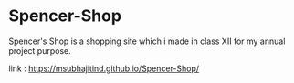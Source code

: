 # Spencer-Shop
Spencer's Shop is a shopping site which i made in class XII for my annual project purpose.

link : https://msubhajitind.github.io/Spencer-Shop/
